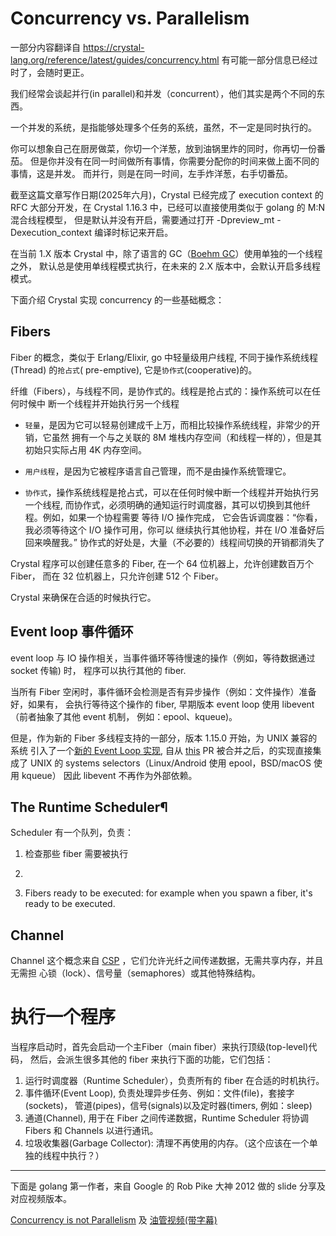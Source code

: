 # Concurrency vs. Parallelism

一部分内容翻译自 https://crystal-lang.org/reference/latest/guides/concurrency.html
有可能一部分信息已经过时了，会随时更正。


我们经常会谈起并行(in parallel)和并发（concurrent），他们其实是两个不同的东西。

一个并发的系统，是指能够处理多个任务的系统，虽然，不一定是同时执行的。

你可以想象自己在厨房做菜，你切一个洋葱，放到油锅里炸的同时，你再切一份番茄。
但是你并没有在同一时间做所有事情，你需要分配你的时间来做上面不同的事情，这是并发。
而并行，则是在同一时间，左手炸洋葱，右手切番茄。

截至这篇文章写作日期(2025年六月)，Crystal 已经完成了 execution context 的 
RFC 大部分开发，在 Crystal 1.16.3 中，已经可以直接使用类似于 golang 的 M:N 混合线程模型，
但是默认并没有开启，需要通过打开 -Dpreview_mt -Dexecution_context 编译时标记来开启。

在当前 1.X 版本 Crystal 中，除了语言的 GC（[Boehm GC](https://en.wikipedia.org/wiki/Boehm_garbage_collector)）使用单独的一个线程之外，
默认总是使用单线程模式执行，在未来的 2.X 版本中，会默认开启多线程模式。

下面介绍 Crystal 实现 concurrency 的一些基础概念：

## Fibers

Fiber 的概念，类似于 Erlang/Elixir, go 中轻量级用户线程, 不同于操作系统线程(Thread)
的`抢占式`( pre-emptive), 它是`协作式`(cooperative)的。

纤维（Fibers），与线程不同，是协作式的。线程是抢占式的：操作系统可以在任何时候中
断一个线程并开始执行另一个线程

- `轻量`，是因为它可以轻易创建成千上万，而相比较操作系统线程，非常少的开销，它虽然
  拥有一个与之关联的 8M 堆栈内存空间（和线程一样的），但是其初始只实际占用 4K 内存空间。

- `用户线程`，是因为它被程序语言自己管理，而不是由操作系统管理它。

- `协作式`，操作系统线程是抢占式，可以在任何时候中断一个线程并开始执行另一个线程, 
  而协作式，必须明确的通知运行时调度器，其可以切换到其他纤程。例如，如果一个协程需要
  等待 I/O 操作完成， 它会告诉调度器：“你看，我必须等待这个 I/O 操作可用，你可以
  继续执行其他协程，并在 I/O 准备好后回来唤醒我。”
  协作式的好处是，大量（不必要的）线程间切换的开销都消失了

Crystal 程序可以创建任意多的 Fiber, 在一个 64 位机器上，允许创建数百万个 Fiber，
而在 32 位机器上，只允许创建 512 个 Fiber。

Crystal 来确保在合适的时候执行它。

## Event loop 事件循环

event loop 与 IO 操作相关，当事件循环等待慢速的操作（例如，等待数据通过 socket 传输) 时，
程序可以执行其他的 fiber.

当所有 Fiber 空闲时，事件循环会检测是否有异步操作（例如：文件操作）准备好，如果有，
会执行等待这个操作的 fiber, 早期版本 event loop 使用 libevent（前者抽象了其他 event 
机制， 例如：epool、kqueue)。

但是，作为新的 Fiber 多线程支持的一部分，版本 1.15.0 开始，为 UNIX 兼容的系统
引入了一个[新的 Event Loop 实现](https://crystal-lang.org/2024/11/05/lifetime-event-loop), 自从 [this](https://github.com/crystal-lang/crystal/pull/14996) PR 被合并之后，的实现直接集成了
UNIX 的 systems selectors（Linux/Android 使用 epool，BSD/macOS 使用 kqueue）
因此 libevent 不再作为外部依赖。

## The Runtime Scheduler¶

Scheduler 有一个队列，负责：

1. 检查那些 fiber 需要被执行
2. 

1. Fibers ready to be executed: for example when you spawn a fiber, it's ready to be executed.

## Channel

Channel 这个概念来自 [CSP](http://www.usingcsp.com/cspbook.pdf) ，它们允许光纤之间传递数据，无需共享内存，并且无需担
心锁（lock）、信号量（semaphores）或其他特殊结构。

# 执行一个程序

当程序启动时，首先会启动一个主Fiber（main fiber）来执行顶级(top-level)代码，
然后，会派生很多其他的 fiber 来执行下面的功能，它们包括：

1. 运行时调度器（Runtime Scheduler），负责所有的 fiber 在合适的时机执行。
2. 事件循环(Event Loop), 负责处理异步任务、例如：文件(file)，套接字(sockets)，
   管道(pipes)，信号(signals)以及定时器(timers, 例如：sleep)
3. 通道(Channel), 用于在 Fiber 之间传递数据，Runtime Scheduler 将协调 Fibers 和 
   Channels 以进行通讯。
4. 垃圾收集器(Garbage Collector): 清理不再使用的内存。（这个应该在一个单独的线程中执行？）

---------

下面是 golang 第一作者，来自 Google 的 Rob Pike 大神 2012 做的 slide 分享及对应视频版本。

[Concurrency is not Parallelism](https://go.dev/talks/2012/waza.slide) 及 [油管视频(带字幕)](https://www.youtube.com/watch?v=oV9rvDllKEg)

